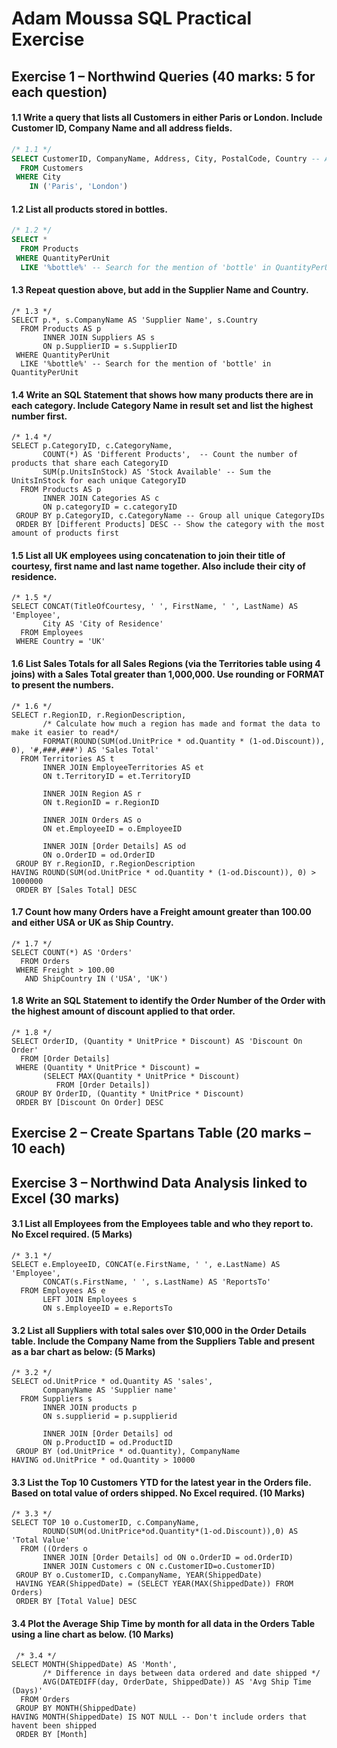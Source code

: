 

# Adam Moussa SQL Practical Exercise

## Exercise 1 – Northwind Queries (40 marks: 5 for each question)

#### 1.1	Write a query that lists all Customers in either Paris or London. Include Customer ID, Company Name and all address fields.
```SQL
/* 1.1 */
SELECT CustomerID, CompanyName, Address, City, PostalCode, Country -- All address fields
  FROM Customers 
 WHERE City 
    IN ('Paris', 'London')
```

#### 1.2	List all products stored in bottles.
```SQL
/* 1.2 */
SELECT *
  FROM Products
 WHERE QuantityPerUnit 
  LIKE '%bottle%' -- Search for the mention of 'bottle' in QuantityPerUnit
```

#### 1.3	Repeat question above, but add in the Supplier Name and Country.
```
/* 1.3 */
SELECT p.*, s.CompanyName AS 'Supplier Name', s.Country 
  FROM Products AS p
       INNER JOIN Suppliers AS s
       ON p.SupplierID = s.SupplierID
 WHERE QuantityPerUnit 
  LIKE '%bottle%' -- Search for the mention of 'bottle' in QuantityPerUnit
```

#### 1.4	Write an SQL Statement that shows how many products there are in each category. Include Category Name in result set and list the highest number first.
```
/* 1.4 */
SELECT p.CategoryID, c.CategoryName, 
       COUNT(*) AS 'Different Products',  -- Count the number of products that share each CategoryID
       SUM(p.UnitsInStock) AS 'Stock Available' -- Sum the UnitsInStock for each unique CategoryID
  FROM Products AS p
       INNER JOIN Categories AS c
       ON p.categoryID = c.categoryID
 GROUP BY p.CategoryID, c.CategoryName -- Group all unique CategoryIDs
 ORDER BY [Different Products] DESC -- Show the category with the most amount of products first
```

#### 1.5	List all UK employees using concatenation to join their title of courtesy, first name and last name together. Also include their city of residence.
```
/* 1.5 */
SELECT CONCAT(TitleOfCourtesy, ' ', FirstName, ' ', LastName) AS 'Employee',
       City AS 'City of Residence'
  FROM Employees
 WHERE Country = 'UK'
```

#### 1.6	List Sales Totals for all Sales Regions (via the Territories table using 4 joins) with a Sales Total greater than 1,000,000. Use rounding or FORMAT to present the numbers. 
```
/* 1.6 */
SELECT r.RegionID, r.RegionDescription, 
       /* Calculate how much a region has made and format the data to make it easier to read*/
       FORMAT(ROUND(SUM(od.UnitPrice * od.Quantity * (1-od.Discount)), 0), '#,###,###') AS 'Sales Total'
  FROM Territories AS t
       INNER JOIN EmployeeTerritories AS et
       ON t.TerritoryID = et.TerritoryID

       INNER JOIN Region AS r
       ON t.RegionID = r.RegionID
                            
       INNER JOIN Orders AS o
       ON et.EmployeeID = o.EmployeeID
       
       INNER JOIN [Order Details] AS od
       ON o.OrderID = od.OrderID
 GROUP BY r.RegionID, r.RegionDescription 
HAVING ROUND(SUM(od.UnitPrice * od.Quantity * (1-od.Discount)), 0) > 1000000
 ORDER BY [Sales Total] DESC
```

#### 1.7	Count how many Orders have a Freight amount greater than 100.00 and either USA or UK as Ship Country.
```
/* 1.7 */
SELECT COUNT(*) AS 'Orders'
  FROM Orders 
 WHERE Freight > 100.00 
   AND ShipCountry IN ('USA', 'UK')
```

#### 1.8	Write an SQL Statement to identify the Order Number of the Order with the highest amount of discount applied to that order.
```
/* 1.8 */
SELECT OrderID, (Quantity * UnitPrice * Discount) AS 'Discount On Order'
  FROM [Order Details]
 WHERE (Quantity * UnitPrice * Discount) = 
       (SELECT MAX(Quantity * UnitPrice * Discount) 
          FROM [Order Details])
 GROUP BY OrderID, (Quantity * UnitPrice * Discount)
 ORDER BY [Discount On Order] DESC
```
## Exercise 2 – Create Spartans Table (20 marks – 10 each)


## Exercise 3 – Northwind Data Analysis linked to Excel (30 marks)

#### 3.1 List all Employees from the Employees table and who they report to. No Excel required. (5 Marks)
```
/* 3.1 */
SELECT e.EmployeeID, CONCAT(e.FirstName, ' ', e.LastName) AS 'Employee',
       CONCAT(s.FirstName, ' ', s.LastName) AS 'ReportsTo' 
  FROM Employees AS e 
       LEFT JOIN Employees s 
       ON s.EmployeeID = e.ReportsTo
```

#### 3.2 List all Suppliers with total sales over $10,000 in the Order Details table. Include the Company Name from the Suppliers Table and present as a bar chart as below: (5 Marks)
```
/* 3.2 */
SELECT od.UnitPrice * od.Quantity AS 'sales', 
       CompanyName AS 'Supplier name' 
  FROM Suppliers s
       INNER JOIN products p 
       ON s.supplierid = p.supplierid

       INNER JOIN [Order Details] od 
       ON p.ProductID = od.ProductID
 GROUP BY (od.UnitPrice * od.Quantity), CompanyName 
HAVING od.UnitPrice * od.Quantity > 10000
```

#### 3.3 List the Top 10 Customers YTD for the latest year in the Orders file. Based on total value of orders shipped. No Excel required. (10 Marks)
```
/* 3.3 */
SELECT TOP 10 o.CustomerID, c.CompanyName,
       ROUND(SUM(od.UnitPrice*od.Quantity*(1-od.Discount)),0) AS 'Total Value'
  FROM ((Orders o
       INNER JOIN [Order Details] od ON o.OrderID = od.OrderID)
       INNER JOIN Customers c ON c.CustomerID=o.CustomerID)
 GROUP BY o.CustomerID, c.CompanyName, YEAR(ShippedDate)
 HAVING YEAR(ShippedDate) = (SELECT YEAR(MAX(ShippedDate)) FROM Orders)
 ORDER BY [Total Value] DESC
```

#### 3.4 Plot the Average Ship Time by month for all data in the Orders Table using a line chart as below. (10 Marks)
```
 /* 3.4 */
SELECT MONTH(ShippedDate) AS 'Month',
       /* Difference in days between data ordered and date shipped */
       AVG(DATEDIFF(day, OrderDate, ShippedDate)) AS 'Avg Ship Time (Days)'
  FROM Orders
 GROUP BY MONTH(ShippedDate) 
HAVING MONTH(ShippedDate) IS NOT NULL -- Don't include orders that havent been shipped
 ORDER BY [Month]
```
 
